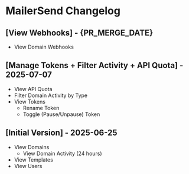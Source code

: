 # MailerSend Changelog

## [View Webhooks] - {PR_MERGE_DATE}

- View Domain Webhooks

## [Manage Tokens + Filter Activity + API Quota] - 2025-07-07

- View API Quota
- Filter Domain Activity by Type
- View Tokens
    - Rename Token
    - Toggle (Pause/Unpause) Token

## [Initial Version] - 2025-06-25

- View Domains
    - View Domain Activity (24 hours)
- View Templates
- View Users